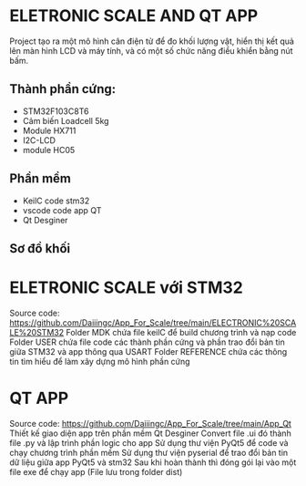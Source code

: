 # ELETRONIC SCALE AND QT APP
Project tạo ra một mô hình cân điện tử để đo khối lượng vật, 
hiển thị kết quả lên màn hình LCD và máy tính, và có một số chức năng điều khiển bằng nút bấm.
## Thành phần cứng:
- STM32F103C8T6
- Cảm biến Loadcell 5kg
- Module HX711
- I2C-LCD
- module HC05
## Phần mềm
- KeilC code stm32
- vscode code app QT
- Qt Desginer
## Sơ đồ khối

# ELETRONIC SCALE với STM32
Source code: https://github.com/Daiiingc/App_For_Scale/tree/main/ELECTRONIC%20SCALE%20STM32
Folder MDK chứa file keilC để build chương trình và nạp code
Folder USER chứa file code các thành phần cứng và phần trao đổi bản tin giữa STM32 và app thông qua USART
Folder REFERENCE chứa các thông tin tìm hiểu để làm xây dựng mô hình phần cứng
# QT APP
Source code: https://github.com/Daiiingc/App_For_Scale/tree/main/App_Qt
Thiết kế giao diện app trên phần mềm Qt Desginer
Convert file .ui đó thành file .py và lập trình phần logic cho app
Sử dụng thư viện PyQt5 để code và chạy chương trình phần mềm
Sử dụng thư viện pyserial để trao đổi bản tin dữ liệu giữa app PyQt5 và stm32
Sau khi hoàn thành thì đóng gói lại vào một file exe để chạy app (File lưu trong folder dist)